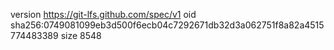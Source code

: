version https://git-lfs.github.com/spec/v1
oid sha256:0749081099eb3d500f6ecb04c7292671db32d3a062751f8a82a4515774483389
size 8548
